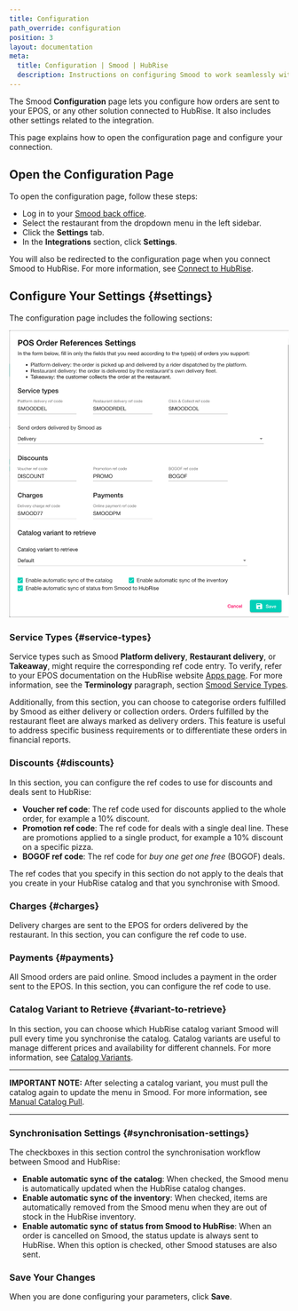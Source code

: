 ```yaml
---
title: Configuration
path_override: configuration
position: 3
layout: documentation
meta:
  title: Configuration | Smood | HubRise
  description: Instructions on configuring Smood to work seamlessly with your EPOS or other apps connected to HubRise. Configuration is simple.
---
```


The Smood **Configuration** page lets you configure how orders are sent to your EPOS, or any other solution connected to HubRise. It also includes other settings related to the integration.

This page explains how to open the configuration page and configure your connection.

## Open the Configuration Page

To open the configuration page, follow these steps:

- Log in to your [Smood back office](https://manager.smood.ch).
- Select the restaurant from the dropdown menu in the left sidebar.
- Click the **Settings** tab.
- In the **Integrations** section, click **Settings**.

You will also be redirected to the configuration page when you connect Smood to HubRise. For more information, see [Connect to HubRise](/apps/smood/connect-hubrise).

## Configure Your Settings {#settings}

The configuration page includes the following sections:

![Smood configuration page](./images/003-smood-configuration.png)

### Service Types {#service-types}

Service types such as Smood **Platform delivery**, **Restaurant delivery**, or **Takeaway**, might require the corresponding ref code entry. To verify, refer to your EPOS documentation on the HubRise website [Apps page](/apps). For more information, see the **Terminology** paragraph, section [Smood Service Types](/apps/smood/terminology#smood-service-types).

Additionally, from this section, you can choose to categorise orders fulfilled by Smood as either delivery or collection orders. Orders fulfilled by the restaurant fleet are always marked as delivery orders. This feature is useful to address specific business requirements or to differentiate these orders in financial reports.

### Discounts {#discounts}

In this section, you can configure the ref codes to use for discounts and deals sent to HubRise:

- **Voucher ref code**: The ref code used for discounts applied to the whole order, for example a 10% discount.
- **Promotion ref code**: The ref code for deals with a single deal line. These are promotions applied to a single product, for example a 10% discount on a specific pizza.
- **BOGOF ref code**: The ref code for _buy one get one free_ (BOGOF) deals.

The ref codes that you specify in this section do not apply to the deals that you create in your HubRise catalog and that you synchronise with Smood.

### Charges {#charges}

Delivery charges are sent to the EPOS for orders delivered by the restaurant. In this section, you can configure the ref code to use.

### Payments {#payments}

All Smood orders are paid online. Smood includes a payment in the order sent to the EPOS. In this section, you can configure the ref code to use.

### Catalog Variant to Retrieve {#variant-to-retrieve}

In this section, you can choose which HubRise catalog variant Smood will pull every time you synchronise the catalog. Catalog variants are useful to manage different prices and availability for different channels. For more information, see [Catalog Variants](https://hubrise.com/blog/catalog-variants).

---

**IMPORTANT NOTE:** After selecting a catalog variant, you must pull the catalog again to update the menu in Smood. For more information, see [Manual Catalog Pull](/apps/smood/pull-catalog#manual-pull).

---

### Synchronisation Settings {#synchronisation-settings}

The checkboxes in this section control the synchronisation workflow between Smood and HubRise:

- **Enable automatic sync of the catalog**: When checked, the Smood menu is automatically updated when the HubRise catalog changes.
- **Enable automatic sync of the inventory**: When checked, items are automatically removed from the Smood menu when they are out of stock in the HubRise inventory.
- **Enable automatic sync of status from Smood to HubRise**: When an order is cancelled on Smood, the status update is always sent to HubRise. When this option is checked, other Smood statuses are also sent.

### Save Your Changes

When you are done configuring your parameters, click **Save**.
